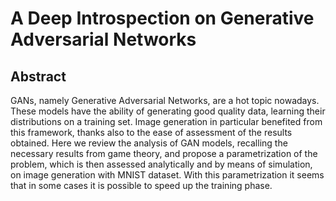 # A Deep Introspection on Generative Adversarial Networks
## Abstract
GANs, namely Generative Adversarial Networks, are a hot topic nowadays. These models have the ability of generating good quality data, learning their distributions on a training set. Image generation in particular benefited from this framework, thanks also to the ease of assessment of the results obtained. Here we review the analysis of GAN models, recalling the necessary results from game theory, and propose a parametrization of the problem, which is then assessed analytically and by means of simulation, on image generation with MNIST dataset. With this parametrization it seems that in some cases it is possible to speed up the training phase.
